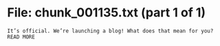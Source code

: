 ﻿# File: chunk_001135.txt (part 1 of 1)
```
It’s official. We’re launching a blog! What does that mean for you? READ MORE
```


